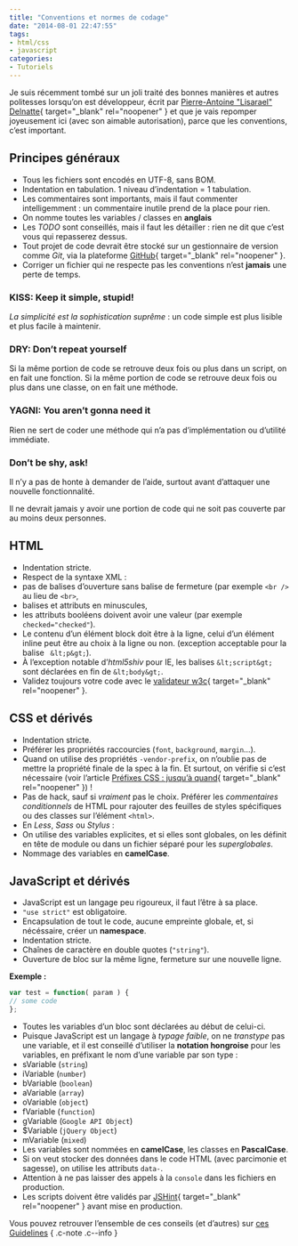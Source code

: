 ```yaml
---
title: "Conventions et normes de codage"
date: "2014-08-01 22:47:55"
tags:
- html/css
- javascript
categories:
- Tutoriels
---
```


Je suis récemment tombé sur un joli traité des bonnes manières et autres politesses lorsqu’on est développeur, écrit par [Pierre-Antoine "Lisarael" Delnatte](http://leny.me "Pierre-Antoine Delnatte"){ target="_blank" rel="noopener" } et que je vais repomper joyeusement ici (avec son aimable autorisation), parce que les conventions, c’est important.


## Principes généraux

*   Tous les fichiers sont encodés en UTF-8, sans BOM.
*   Indentation en tabulation. 1 niveau d’indentation = 1 tabulation.
*   Les commentaires sont importants, mais il faut commenter intelligemment : un commentaire inutile prend de la place pour rien.
*   On nomme toutes les variables / classes en **anglais**
*   Les _TODO_ sont conseillés, mais il faut les détailler : rien ne dit que c’est vous qui repasserez dessus.
*   Tout projet de code devrait être stocké sur un gestionnaire de version comme _Git_, via la plateforme [GitHub](http://github.com/){ target="_blank" rel="noopener" }.
*   Corriger un fichier qui ne respecte pas les conventions n’est **jamais** une perte de temps.

### KISS: Keep it simple, stupid!

_La simplicité est la sophistication suprême_ : un code simple est plus lisible et plus facile à maintenir.

### DRY: Don’t repeat yourself

Si la même portion de code se retrouve deux fois ou plus dans un script, on en fait une fonction. Si la même portion de code se retrouve deux fois ou plus dans une classe, on en fait une méthode.

### YAGNI: You aren’t gonna need it

Rien ne sert de coder une méthode qui n’a pas d’implémentation ou d’utilité immédiate.

### Don’t be shy, ask!

Il n’y a pas de honte à demander de l’aide, surtout avant d’attaquer une nouvelle fonctionnalité.

Il ne devrait jamais y avoir une portion de code qui ne soit pas couverte par au moins deux personnes.

## HTML

*   Indentation stricte.
*   Respect de la syntaxe XML :
  *   pas de balises d’ouverture sans balise de fermeture (par exemple `<br />` au lieu de `<br>`,
  *   balises et attributs en minuscules,
  *   les attributs booléens doivent avoir une valeur (par exemple `checked="checked"`).
*   Le contenu d’un élément block doit être à la ligne, celui d’un élément inline peut être au choix à la ligne ou non. (exception acceptable pour la balise `
&lt;p&gt;`).
*   À l’exception notable d’_html5shiv_ pour IE, les balises `&lt;script&gt;` sont déclarées en fin de `&lt;body&gt;`.
*   Validez toujours votre code avec le [validateur w3c](http://validator.w3.org/ "Validator W3C"){ target="_blank" rel="noopener" }.

## CSS et dérivés

*   Indentation stricte.
*   Préférer les propriétés raccourcies (`font`, `background`, `margin`…).
*   Quand on utilise des propriétés `-vendor-prefix`, on n’oublie pas de mettre la propriété finale de la spec à la fin. Et surtout, on vérifie si c’est nécessaire (voir l’article [Préfixes CSS : jusqu’à quand](https://www.emmanuelbeziat.com/blog/prefixes-css-jusqua-quand/ "Préfixes CSS, jusqu’à quand ?"){ target="_blank" rel="noopener" }) !
*   Pas de hack, sauf si _vraiment_ pas le choix. Préférer les _commentaires conditionnels_ de HTML pour rajouter des feuilles de styles spécifiques ou des classes sur l’élément `<html>`.
*   En _Less_, _Sass_ ou _Stylus_ :
*   On utilise des variables explicites, et si elles sont globales, on les définit en tête de module ou dans un fichier séparé pour les _superglobales_.
*   Nommage des variables en **camelCase**.

## JavaScript et dérivés

*   JavaScript est un langage peu rigoureux, il faut l’être à sa place.
*   `"use strict"` est obligatoire.
*   Encapsulation de tout le code, aucune empreinte globale, et, si nécéssaire, créer un **namespace**.
*   Indentation stricte.
*   Chaînes de caractère en double quotes (`"string"`).
*   Ouverture de bloc sur la même ligne, fermeture sur une nouvelle ligne.

**Exemple :**

```javascript
var test = function( param ) {
// some code
};
```

*   Toutes les variables d’un bloc sont déclarées au début de celui-ci.
*   Puisque JavaScript est un langage à _typage faible_, on ne _transtype_ pas une variable, et il est conseillé d’utiliser la **notation hongroise** pour les variables, en préfixant le nom d’une variable par son type :
  *   sVariable (`string`)
  *   iVariable (`number`)
  *   bVariable (`boolean`)
  *   aVariable (`array`)
  *   oVariable (`object`)
  *   fVariable (`function`)
  *   gVariable (`Google API Object`)
  *   $Variable (`jQuery Object`)
  *   mVariable (`mixed`)
*   Les variables sont nommées en **camelCase**, les classes en **PascalCase**.
*   Si on veut stocker des données dans le code HTML (avec parcimonie et sagesse), on utilise les attributs `data-`.
*   Attention à ne pas laisser des appels à la `console` dans les fichiers en production.
*   Les scripts doivent être validés par [JSHint](http://www.jshint.com/ "JSHint"){ target="_blank" rel="noopener" } avant mise en production.

Vous pouvez retrouver l’ensemble de ces conseils (et d’autres) sur [ces Guidelines](https://github.com/EmmanuelBeziat/guidelines/) { .c-note .c--info }

